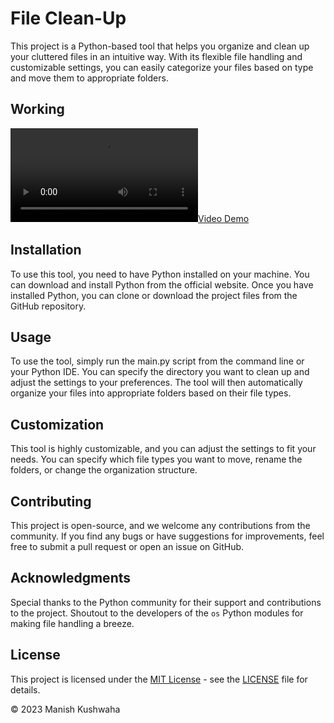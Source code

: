 
# File Clean-Up

This project is a Python-based tool that helps you organize and clean up your cluttered files in an intuitive way. With its flexible file handling and customizable settings, you can easily categorize your files based on type and move them to appropriate folders.

## Working
[![Video Demo](./video/demo.mp4)](./video/demo.mp4)

## Installation
To use this tool, you need to have Python installed on your machine. You can download and install Python from the official website. Once you have installed Python, you can clone or download the project files from the GitHub repository.

## Usage
To use the tool, simply run the main.py script from the command line or your Python IDE. You can specify the directory you want to clean up and adjust the settings to your preferences. The tool will then automatically organize your files into appropriate folders based on their file types.

## Customization
This tool is highly customizable, and you can adjust the settings to fit your needs. You can specify which file types you want to move, rename the folders, or change the organization structure.

## Contributing
This project is open-source, and we welcome any contributions from the community. If you find any bugs or have suggestions for improvements, feel free to submit a pull request or open an issue on GitHub.

## Acknowledgments
Special thanks to the Python community for their support and contributions to the project.
Shoutout to the developers of the `os` Python modules for making file handling a breeze.

## License

This project is licensed under the [MIT License](https://opensource.org/licenses/MIT) - see the [LICENSE](license) file for details.

© 2023 Manish Kushwaha
